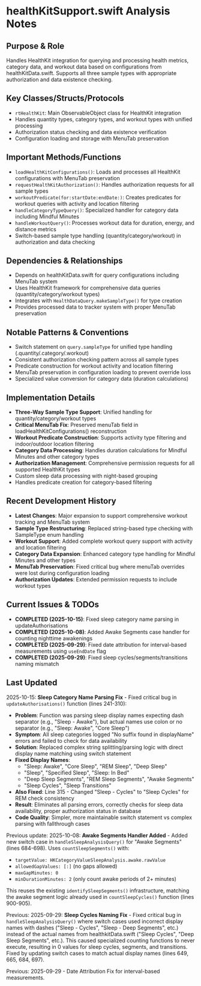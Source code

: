 # healthKitSupport.swift Analysis Notes

## Purpose & Role
Handles HealthKit integration for querying and processing health metrics, category data, and workout data based on configurations from healthKitData.swift. Supports all three sample types with appropriate authorization and data existence checking.

## Key Classes/Structs/Protocols
- `rtHealthKit`: Main ObservableObject class for HealthKit integration
- Handles quantity types, category types, and workout types with unified processing
- Authorization status checking and data existence verification
- Configuration loading and storage with MenuTab preservation

## Important Methods/Functions
- `loadHealthKitConfigurations()`: Loads and processes all HealthKit configurations with MenuTab preservation
- `requestHealthKitAuthorization()`: Handles authorization requests for all sample types
- `workoutPredicate(for:startDate:endDate:)`: Creates predicates for workout queries with activity and location filtering
- `handleCategoryTypeQuery()`: Specialized handler for category data including Mindful Minutes
- `handleWorkoutQuery()`: Processes workout data for duration, energy, and distance metrics
- Switch-based sample type handling (quantity/category/workout) in authorization and data checking

## Dependencies & Relationships
- Depends on healthKitData.swift for query configurations including MenuTab system
- Uses HealthKit framework for comprehensive data queries (quantity/category/workout types)
- Integrates with `HealthDataQuery.makeSampleType()` for type creation
- Provides processed data to tracker system with proper MenuTab preservation

## Notable Patterns & Conventions
- Switch statement on `query.sampleType` for unified type handling (.quantity/.category/.workout)
- Consistent authorization checking pattern across all sample types
- Predicate construction for workout activity and location filtering
- MenuTab preservation in configuration loading to prevent override loss
- Specialized value conversion for category data (duration calculations)

## Implementation Details
- **Three-Way Sample Type Support**: Unified handling for quantity/category/workout types
- **Critical MenuTab Fix**: Preserved menuTab field in loadHealthKitConfigurations() reconstruction
- **Workout Predicate Construction**: Supports activity type filtering and indoor/outdoor location filtering
- **Category Data Processing**: Handles duration calculations for Mindful Minutes and other category types
- **Authorization Management**: Comprehensive permission requests for all supported HealthKit types
- Custom sleep data processing with night-based grouping
- Handles predicate creation for category-based filtering

## Recent Development History
- **Latest Changes**: Major expansion to support comprehensive workout tracking and MenuTab system
- **Sample Type Restructuring**: Replaced string-based type checking with SampleType enum handling
- **Workout Support**: Added complete workout query support with activity and location filtering
- **Category Data Expansion**: Enhanced category type handling for Mindful Minutes and other types
- **MenuTab Preservation**: Fixed critical bug where menuTab overrides were lost during configuration loading
- **Authorization Updates**: Extended permission requests to include workout types

## Current Issues & TODOs
- **COMPLETED (2025-10-15)**: Fixed sleep category name parsing in updateAuthorisations
- **COMPLETED (2025-10-08)**: Added Awake Segments case handler for counting nighttime awakenings
- **COMPLETED (2025-09-29)**: Fixed date attribution for interval-based measurements using `useEndDate` flag
- **COMPLETED (2025-09-29)**: Fixed sleep cycles/segments/transitions naming mismatch

## Last Updated
2025-10-15: **Sleep Category Name Parsing Fix** - Fixed critical bug in `updateAuthorisations()` function (lines 241-310):
- **Problem**: Function was parsing sleep display names expecting dash separator (e.g., "Sleep - Awake"), but actual names use colon or no separator (e.g., "Sleep: Awake", "Core Sleep")
- **Symptom**: All sleep categories logged "No suffix found in displayName" errors and failed to check for data availability
- **Solution**: Replaced complex string splitting/parsing logic with direct display name matching using switch statement
- **Fixed Display Names**:
  - "Sleep: Awake", "Core Sleep", "REM Sleep", "Deep Sleep"
  - "Sleep", "Specified Sleep", "Sleep: In Bed"
  - "Deep Sleep Segments", "REM Sleep Segments", "Awake Segments"
  - "Sleep Cycles", "Sleep Transitions"
- **Also Fixed**: Line 315 - Changed "Sleep - Cycles" to "Sleep Cycles" for REM check consistency
- **Result**: Eliminates all parsing errors, correctly checks for sleep data availability, proper authorization status in database
- **Code Quality**: Simpler, more maintainable switch statement vs complex parsing with fallthrough cases

Previous update:
2025-10-08: **Awake Segments Handler Added** - Added new switch case in `handleSleepAnalysisQuery()` for "Awake Segments" (lines 684-698). Uses `countSleepSegments()` with:
- `targetValue: HKCategoryValueSleepAnalysis.awake.rawValue`
- `allowedGapValues: [:]` (no gaps allowed)
- `maxGapMinutes: 0`
- `minDurationMinutes: 2` (only count awake periods of 2+ minutes)

This reuses the existing `identifySleepSegments()` infrastructure, matching the awake segment logic already used in `countSleepCycles()` function (lines 900-905).

Previous:
2025-09-29: **Sleep Cycles Naming Fix** - Fixed critical bug in `handleSleepAnalysisQuery()` where switch cases used incorrect display names with dashes ("Sleep - Cycles", "Sleep - Deep Segments", etc.) instead of the actual names from healthkitData.swift ("Sleep Cycles", "Deep Sleep Segments", etc.). This caused specialized counting functions to never execute, resulting in 0 values for sleep cycles, segments, and transitions. Fixed by updating switch cases to match actual display names (lines 649, 665, 684, 697).

Previous: 2025-09-29 - Date Attribution Fix for interval-based measurements.
